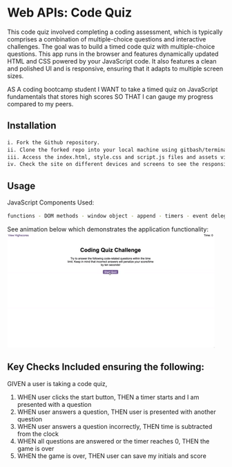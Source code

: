 # Web APIs: Code Quiz

This code quiz involved completing a coding assessment, which is typically comprises a combination of multiple-choice questions and interactive challenges. The goal was to build a timed code quiz with multiple-choice questions. This app runs in the browser and features dynamically updated HTML and CSS powered by your JavaScript code. It also features a clean and polished UI and is responsive, ensuring that it adapts to multiple screen sizes.

AS A coding bootcamp student I WANT to take a timed quiz on JavaScript fundamentals that stores high scores SO THAT I can gauge my progress compared to my peers.

## Installation
```bash
i. Fork the Github repository.
ii. Clone the forked repo into your local machine using gitbash/terminal to pull the project and data.
iii. Access the index.html, style.css and script.js files and assets via Visual Studio or in your browser to view the code and website respectively.  
iv. Check the site on different devices and screens to see the responsiveness.
```

## Usage
JavaScript Components Used:
```bash
functions - DOM methods - window object - append - timers - event delegation - client-side storage - 
```

See animation below which demonstrates the application functionality:
![Code Quiz](/assets/04-web-apis-homework-demo.gif)

## Key Checks Included ensuring the following:
GIVEN a user is taking a code quiz,
1. WHEN user clicks the start button, THEN a timer starts and I am presented with a question
2. WHEN user answers a question, THEN user is presented with another question
3. WHEN user answers a question incorrectly, THEN time is subtracted from the clock
4. WHEN all questions are answered or the timer reaches 0, THEN the game is over
5. WHEN the game is over, THEN user can save my initials and score